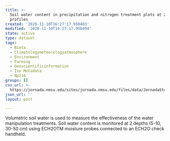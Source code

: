 ```yaml
---
title: >-
  Soil water content in precipitation and nitrogen treatment plots at 2 depth
  profiles
created: '2020-11-10T16:27:17.950483'
modified: '2020-11-10T16:27:17.950494'
state: active
type: dataset
tags:
  - Biota
  - Climatologymeteorologyatmosphere
  - Environment
  - Farming
  - Geoscientificinformation
  - Iso Metadata
  - Np216
groups: []
csv_url: >-
  https://jornada.nmsu.edu/sites/jornada.nmsu.edu/files/data/JornadaStudy_278_water_availability_soil_water_content_data_0.csv
json_url: ''
layout: post

---
```

<p>Volumetric soil water is used to measure the effectiveness of the water manipulation treatments. Soil water content is monitored at 2 depths (5-10, 30-50 cm) using ECH2OTM moisture probes connected to an ECH2O check handheld.</p>

